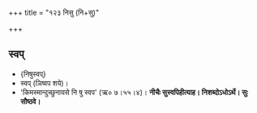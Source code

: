 +++
title = "१२३ निसु (नि+सु)"

+++

## स्वप्
- {निषुस्वप्}
- स्वप् (ञिष्वप शये)।
- 'किमस्मान्दुच्छुनायसे नि षु स्वप' (ऋ० ७।५५।४)। **नीचैः सुस्वपिहीत्याह। निशब्दोऽधोऽर्थे। सुः सौष्ठवे।**
